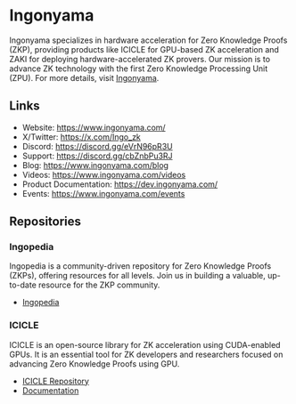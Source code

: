 # Ingonyama

Ingonyama specializes in hardware acceleration for Zero Knowledge Proofs (ZKP), providing products like ICICLE for GPU-based ZK acceleration and ZAKI for deploying hardware-accelerated ZK provers. Our mission is to advance ZK technology with the first Zero Knowledge Processing Unit (ZPU). For more details, visit [Ingonyama](https://www.ingonyama.com/).

## Links
- Website: https://www.ingonyama.com/
- X/Twitter: https://x.com/Ingo_zk
- Discord: https://discord.gg/eVrN96pR3U
- Support: https://discord.gg/cbZnbPu3RJ
- Blog: https://www.ingonyama.com/blog
- Videos: https://www.ingonyama.com/videos
- Product Documentation: https://dev.ingonyama.com/
- Events: https://www.ingonyama.com/events

## Repositories

### Ingopedia
Ingopedia is a community-driven repository for Zero Knowledge Proofs (ZKPs), offering resources for all levels. Join us in building a valuable, up-to-date resource for the ZKP community.

- [Ingopedia](https://www.ingonyama.com/ingopedia/communityguide)

### ICICLE
ICICLE is an open-source library for ZK acceleration using CUDA-enabled GPUs. It is an essential tool for ZK developers and researchers focused on advancing Zero Knowledge Proofs using GPU.

- [ICICLE Repository](https://github.com/ingonyama-zk/icicle)
- [Documentation](https://dev.ingonyama.com/icicle/overview)
  

  
